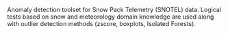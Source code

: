 Anomaly detection toolset for Snow Pack Telemetry (SNOTEL) data. Logical tests based on snow and meteorology domain knowledge are used along with outlier detection methods (zscore, boxplots, Isolated Forests).
